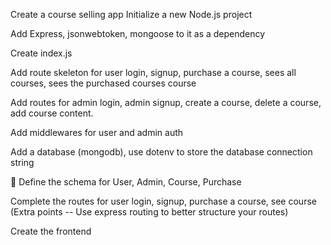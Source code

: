 Create a course selling app
Initialize a new Node.js project

Add Express, jsonwebtoken, mongoose to it as a dependency

Create index.js

Add route skeleton for user login, signup, purchase a course, sees all courses, sees the purchased courses course

Add routes for admin login, admin signup, create a course, delete a course, add course content.

Add middlewares for user and admin auth

Add a database (mongodb), use dotenv to store the database connection string

🔑 Define the schema for User, Admin, Course, Purchase

Complete the routes for user login, signup, purchase a course, see course (Extra points -- Use express routing to better structure your routes)

Create the frontend
